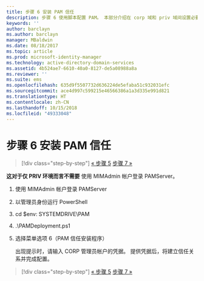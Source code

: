 ```yaml
---
title: 步骤 6 安装 PAM 信任
description: 步骤 6 使用脚本配置 PAM。 本部分介绍在 corp 域和 priv 域间设置必要的信任
keywords: ''
author: barclayn
ms.author: barclayn
manager: MBaldwin
ms.date: 08/18/2017
ms.topic: article
ms.prod: microsoft-identity-manager
ms.technology: active-directory-domain-services
ms.assetid: 4b524ae7-6610-40a0-8127-de5a08988a8a
ms.reviewer: ''
ms.suite: ems
ms.openlocfilehash: 635d9f5507732d636224de5efaba51c932031efc
ms.sourcegitcommit: ace4d997c599215e46566386a1a3d335e991d821
ms.translationtype: HT
ms.contentlocale: zh-CN
ms.lasthandoff: 10/15/2018
ms.locfileid: "49333048"
---
```

# <a name="step-6-set-up-the-pam-trust"></a>步骤 6 安装 PAM 信任

> [!div class="step-by-step"]
> [« 步骤 5](sp1-step5-configuring-pam.md)
> [步骤 7 »](sp1-step7-setup-sidhistory-sidfiltering.md)

**这对于仅 PRIV 环境而言不需要** 使用 MIMAdmin 帐户登录 PAMServer。

1. 使用 MIMAdmin 帐户登录 PAMServer
2. 以管理员身份运行 PowerShell
3. cd $env: SYSTEMDRIVE\PAM
4. .\PAMDeployment.ps1
5. 选择菜单选项 6（PAM 信任安装程序）

   出现提示时，请输入 CORP 管理员帐户的凭据。 提供凭据后，将建立信任关系并完成配置。

> [!div class="step-by-step"]
> [« 步骤 5](sp1-step5-configuring-pam.md)
> [步骤 7 »](sp1-step7-setup-sidhistory-sidfiltering.md)

